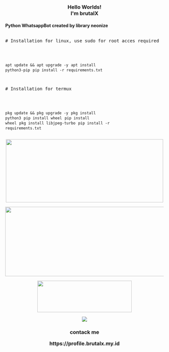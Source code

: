 <h3 align="center">
  Hello Worlds!<br/>I'm brutalX
</h3>

<h4>Python WhatsappBot created by library neonize</h4>
<pre>
<p># Installation for linux, use sudo for root acces required</p>

<code>apt update && apt upgrade -y</code>
<code>apt install python3-pip</code>
<code>pip install -r requirements.txt</code>

<p># Installation for termux</p>

<code>pkg update && pkg upgrade -y</code>
<code>pkg install python3</code>
<code>pip install wheel</code>
<code>pip install wheel</code>
<code>pkg install libjpeg-turbo</code>
<code>pip install -r requirements.txt</code>
</pre>

<p align="center">
  <img width="500" height="200" src="https://i.ibb.co/6bCbFsq/20231203-195839.jpg">
</p>

<p align="center">
  <img width="600" height="220" src="https://github-readme-stats.vercel.app/api?username=brutalX-04&show_icons=true&theme=chartreuse-dark&locale=id">
</p>

<p align="center">
  <img width="300" height="100" src="https://github-readme-stats.vercel.app/api/top-langs/?username=brutalX-04&layout=compact&theme=chartreuse-dark">
</p>


<p align="center">
  <img width="auto" height="auto" src='https://github-profile-trophy.vercel.app/?username=brutalX-04&theme=monokai&row=1&column=5&no-frame=true'
</p>

<h3 align="center">
  contack me <p>https://profile.brutalx.my.id</p>
</h3>
